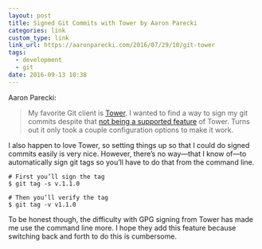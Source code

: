 ```yaml
---
layout: post
title: Signed Git Commits with Tower by Aaron Parecki
categories: link
custom_type: link
link_url: https://aaronparecki.com/2016/07/29/10/git-tower
tags:
  - development
  - git
date: 2016-09-13 10:38
---
```

Aaron Parecki:

> My favorite Git client is [Tower](https://www.git-tower.com/). I wanted to find a way to sign my git commits despite that [not being a supported feature](https://twitter.com/gittower/status/751065612517044224) of Tower. Turns out it only took a couple configuration options to make it work.

I also happen to love Tower, so setting things up so that I could do signed commits easily is very nice. However, there’s no way—that I know of—to automatically sign git tags so you’ll have to do that from the command line.

```shell
# First you’ll sign the tag
$ git tag -s v.1.1.0

# Then you’ll verify the tag
$ git tag -v v1.1.0
```

To be honest though, the difficulty with GPG signing from Tower has made me use the command line more. I hope they add this feature because switching back and forth to do this is cumbersome.
